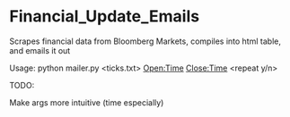 # Financial_Update_Emails

Scrapes financial data from Bloomberg Markets, compiles into html table, and emails it out

Usage: python mailer.py <ticks.txt> <Open:Time> <Close:Time> <repeat y/n>

TODO:

Make args more intuitive (time especially)

